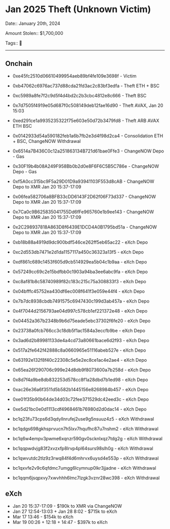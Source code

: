 # Jan 2025 Theft (Unknown Victim)

Date:: January 20th, 2024

Amount Stolen:: $1,700,000

Tags:: 🔑


---

## Onchain



- 0xe45fc2510d06610499954aeb89bf4fe109e3698f - Victim

- 0xb47062c6976ac737d88cda21fd3ac2c83bf3edfa - Theft ETH + BSC
- 0xc5989a8fe7f2c9d5f4d4bd2c2b3cbc4812e8c666 - Theft BSC
- 0x7d7505f4919e05d687f0c508149deb12fae16d90 - Theft AVAX, Jan 20 15:03
- 0xed291ce1a9935235322f75e603e50d72b3479fd8 - Theft ARB AVAX ETH BSC

- 0x0142933d54a590182feb1a6b7fb2e3d4f98d2ca4 - Consolidation ETH + BSC, ChangeNOW Withdrawal

- 0x6514a7B436C0c12a251863134B721d61bae0Ffe3 - ChangeNOW Depo - Gas
- 0x30F19b4b08A249F958Bb0b2d0e8F6F6C5B5C786e - ChangeNOW Depo - Gas

- 0xf5A0cc315bc9F5a29D01D9a93941103F553d8cAB - ChangeNOW Depo to XMR Jan 20 15:37-17:09
- 0x06fea582706a8BFB33cDD6143F2D62f06F73d337 - ChangeNOW Depo to XMR Jan 20 15:37-17:09
- 0x7Ca0c9B625835041755Dd6fFe965760e1b9ee143 - ChangeNOW Depo to XMR Jan 20 15:37-17:09
- 0x2C298937818A863D8f6439E1DCD4A0B1795bd51a - ChangeNOW Depo to XMR Jan 20 15:37-17:09

- 0xb18b88a4919d9dc900bdf546ce262ff5eb65ac22 - eXch Depo
- 0xc2d553db7471e2d1da1157117a450c36323a13f5 - eXch Depo
- 0xdf861c689c1453f605d9cb514929ea5b04c1b9aa - eXch Depo
- 0x57249cc69c2e15bdfbb0c1903a94ba3ee6abc9fa - eXch Depo
- 0xc8af81b8c58740989f82c183c215c75a308833f3 - eXch Depo
- 0x04bfffc45752ea430df6ec008f641f3e059e44f4 - eXch Depo
- 0x7b7dc8938cbdb7491575c6947430c199d3ab457a - eXch Depo
- 0x4f7044d2156793ae04d997c578cb1ef221372e48 - eXch Depo
- 0x04452a367b2348b9b6d75eade5ebc37302f6fe20 - eXch Depo
- 0x23738a0fcb766cc3c18db5f1ac1584a3eccfb9be - eXch Depo
- 0x3ad6d2b89981133de4a4cd73a80661bace6d2f93 - eXch Depo
- 0x517a2fe642f42888c8a0660965e51116abeb527e - eXch Depo
- 0x63192e132f8f40c22308c5e5e2ec8ce1ac4e2ae4 - eXch Depo
- 0x65ea26f290706c999e24d8db9f8073600a7b258d - eXch Depo
- 0x8d7f4a9be8db832253d578cc8f1a28dbd7b1ed98 - eXch Depo
- 0xac26e36a6f3511d5b582b1445156e8268984b457 - eXch Depo
- 0xe01f35b90b64de34d03c72fee371529dc42eed3c - eXch Depo
- 0xe5d21bc0e0d1113cdf4968461b76980d2d0dac14 - eXch Depo

- bc1q23fu73cps6d3qdyllnrufej2use9g5nsuuz4z5 - eXch Withdrawal
- bc1qdgs698gkhsprvucn7h5lxv7hqufhc87u7nshm2 - eXch Withdrawal
- bc1q6w4empv3pwme6xqnzr590gv0scknlxqz7tdg2g - eXch Withdrawal
- bc1qqpwdvjg83f2xvzxfp8lrvp4pl64surs98slh0g - eXch Withdrawal
- bc1qwvutdc2tlz9z3rwq84f4d6mhrvx6uysd4e553p - eXch Withdrawal
- bc1qxvfe2v9c6qfdmc7umgg6lcymnup0lkr3jjadne - eXch Withdrawal
- bc1qqm6jsqpxvy7xwvhhh6lmc7lzgk3vznr28wc398 - eXch Withdrawal



## eXch

- Jan 20 15:37-17:09 - $190k to XMR via ChangeNOW
- Jan 27 12:54-13:03 + Jan 28 8:02 - $715k to eXch
- Mar 17 13:46 - $154k to eXch
- Mar 19 00:26 + 12:18 + 14:47 - $397k to eXch

